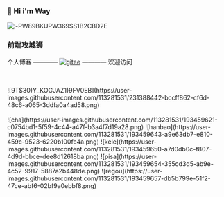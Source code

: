 ###  👋 Hi i'm Way

![~PW89BKUPW369$S1B2CBD2E](https://user-images.githubusercontent.com/113281531/235436766-ffcf2dd0-bb4d-4459-b4ea-95d6d5ecd87a.jpg)

### 前端攻城狮
个人博客 ————  [![gitee](https://user-images.githubusercontent.com/113281531/236761729-aca8d8ce-37ea-4fcb-a985-3fbbd706f3c8.png)](https://wonyves.gitee.io/wayblog/) ———— 欢迎访问

<br />
<br />
![9T$30)Y_KOGJAZ1)9FV0EB](https://user-images.githubusercontent.com/113281531/231388442-bccff862-cf6d-48c6-a065-3ddfa0a4ad58.png)
<br />
<br />
![cha](https://user-images.githubusercontent.com/113281531/193459621-c0754bd1-5f59-4c44-a47f-b3a4f7d19a28.png)
![hanbao](https://user-images.githubusercontent.com/113281531/193459643-a9e63db7-e810-459c-9523-6220b100fe4a.png)
![kele](https://user-images.githubusercontent.com/113281531/193459650-a7d0db0c-f807-4d9d-bbce-dee8d12618ba.png)
![pisa](https://user-images.githubusercontent.com/113281531/193459654-355cd3d5-ab9e-4c52-9917-5887a2b448de.png)
![regou](https://user-images.githubusercontent.com/113281531/193459657-db5b799e-51f2-47ce-abf6-02bf9a0ebbf8.png)


